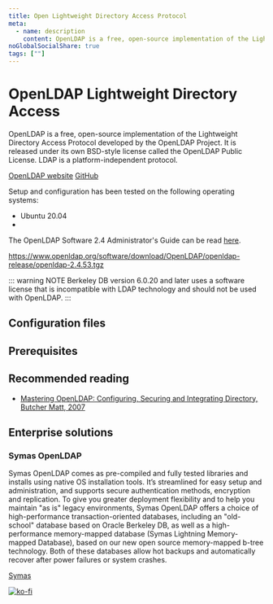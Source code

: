 ```yaml
---
title: Open Lightweight Directory Access Protocol
meta:
  - name: description
    content: OpenLDAP is a free, open-source implementation of the Lightweight Directory Access Protocol developed by the OpenLDAP Project. It is released under its own BSD-style license called the OpenLDAP Public License. LDAP is a platform-independent protocol.
noGlobalSocialShare: true
tags: [""]
---
```


# OpenLDAP Lightweight Directory Access <Badge text="In development" type="warning"/>

<TagLinks />

OpenLDAP is a free, open-source implementation of the Lightweight Directory Access Protocol developed by the OpenLDAP Project. It is released under its own BSD-style license called the OpenLDAP Public License. LDAP is a platform-independent protocol.

[OpenLDAP website](https://www.openldap.org/) [GitHub](https://github.com/openldap/openldap)

Setup and configuration has been tested on the following operating systems:

* Ubuntu 20.04
* 

The OpenLDAP Software 2.4 Administrator's Guide can be read [here](https://www.openldap.org/doc/admin24/).

https://www.openldap.org/software/download/OpenLDAP/openldap-release/openldap-2.4.53.tgz

::: warning NOTE
Berkeley DB version 6.0.20 and later uses a software license that is incompatible with LDAP technology and should not be used with OpenLDAP.
:::

## Configuration files

## Prerequisites

## Recommended reading <Badge text="affiliate links" type="warning"/>

* [Mastering OpenLDAP: Configuring, Securing and Integrating Directory, Butcher Matt, 2007](https://amzn.to/2TGW8Gh)

## Enterprise solutions <Badge text="non-sponsored" type="default"/>

### Symas OpenLDAP

Symas OpenLDAP comes as pre-compiled and fully tested libraries and installs using native OS installation tools. It’s streamlined for easy setup and administration, and supports secure authentication methods, encryption and replication. To give you greater deployment flexibility and to help you maintain "as is" legacy environments, Symas OpenLDAP offers a choice of high-performance transaction-oriented databases, including an "old-school" database based on Oracle Berkeley DB, as well as a high-performance memory-mapped database (Symas Lightning Memory-mapped Database), based on our new open source memory-mapped b-tree technology. Both of these databases allow hot backups and automatically recover after power failures or system crashes.

[Symas](https://symas.com/)

[![ko-fi](https://www.ko-fi.com/img/githubbutton_sm.svg)](https://ko-fi.com/B0B31BJU3)

<social-share />
